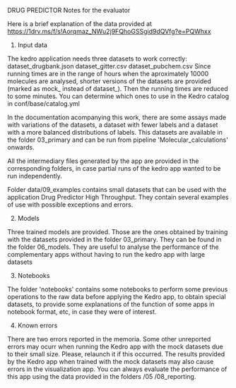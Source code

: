 DRUG PREDICTOR
Notes for the evaluator

Here is a brief explanation of the data provided at https://1drv.ms/f/s!Aorqmaz_NWu2j9FQhoGSSgid9dQVfg?e=PQWhxx

1. Input data

The kedro application needs three datasets to work correctly:
    dataset_drugbank.json
    dataset_gitter.csv
    dataset_pubchem.csv
Since running times are in the range of hours when the aproximately 10000 molecules are analysed,
shorter versions of the datasets are provided (marked as mock_ instead of dataset_).
Then the running times are reduced to some minutes.
You can determine which ones to use in the Kedro catalog in conf/base/catalog.yml

In the documentation acompanying this work, there are some assays made with variations of the datasets, 
a dataset with fewer labels and a dataset with a more balanced distributions of labels.
This datasets are available in the folder 03_primary and can be run from pipeline 'Molecular_calculations' onwards.

All the intermediary files generated by the app are provided in the corresponding folders,
in case partial runs of the kedro app wanted to be run independently.

Folder data/09_examples contains small datasets that can be used with the application Drug Predictor High Throughput.
They contain several examples of use with possible exceptions and errors.

2. Models

Three trained models are provided. Those are the ones obtained by training with the datasets provided in the folder 03_primary. They can be found in the folder 06_models. They are useful to analyse the performance of the complementary apps without having to run the kedro app with large datasets

3. Notebooks

The folder 'notebooks' contains some notebooks to perform some previous operations to the raw data before  applying the Kedro app,  to obtain special datasets, to provide some explanations of the function of some apps in notebook format, etc, in case they were of interest.

4. Known errors

There are two errors reported in the memoria. Some other unreported errors may ocurr when running the Kedro app with the mock datasets due to their small size. Please, relaunch it if this occurred. The results provided by the Kedro app when trained with the mock datasets may also cause errors in the visualization app. You can always evaluate the performance of this app using the data provided in the folders /05 /08_reporting.